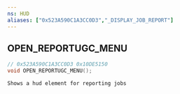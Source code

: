 ```yaml
---
ns: HUD
aliases: ["0x523A590C1A3CC0D3","_DISPLAY_JOB_REPORT"]
---
```

## OPEN_REPORTUGC_MENU

```c
// 0x523A590C1A3CC0D3 0x10DE5150
void OPEN_REPORTUGC_MENU();
```

```
Shows a hud element for reporting jobs  
```

